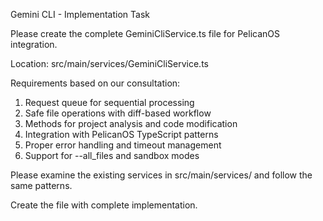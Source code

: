Gemini CLI - Implementation Task

Please create the complete GeminiCliService.ts file for PelicanOS integration.

Location: src/main/services/GeminiCliService.ts

Requirements based on our consultation:
1. Request queue for sequential processing
2. Safe file operations with diff-based workflow  
3. Methods for project analysis and code modification
4. Integration with PelicanOS TypeScript patterns
5. Proper error handling and timeout management
6. Support for --all_files and sandbox modes

Please examine the existing services in src/main/services/ and follow the same patterns.

Create the file with complete implementation.
